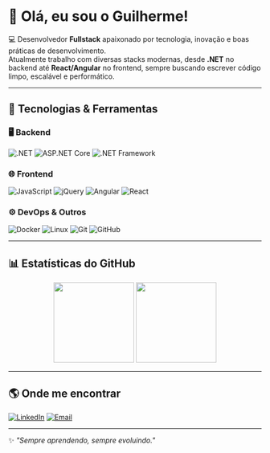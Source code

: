 # 👋 Olá, eu sou o Guilherme!

💻 Desenvolvedor **Fullstack** apaixonado por tecnologia, inovação e boas práticas de desenvolvimento.  
Atualmente trabalho com diversas stacks modernas, desde **.NET** no backend até **React/Angular** no frontend, sempre buscando escrever código limpo, escalável e performático.  

---

## 🚀 Tecnologias & Ferramentas

### 🖥️ Backend
![.NET](https://img.shields.io/badge/.NET-512BD4?style=for-the-badge&logo=dotnet&logoColor=white)
![ASP.NET Core](https://img.shields.io/badge/ASP.NET%20Core-512BD4?style=for-the-badge&logo=dotnet&logoColor=white)
![.NET Framework](https://img.shields.io/badge/.NET%20Framework-5C2D91?style=for-the-badge&logo=dotnet&logoColor=white)

### 🌐 Frontend
![JavaScript](https://img.shields.io/badge/JavaScript-F7DF1E?style=for-the-badge&logo=javascript&logoColor=black)
![jQuery](https://img.shields.io/badge/jQuery-0769AD?style=for-the-badge&logo=jquery&logoColor=white)
![Angular](https://img.shields.io/badge/Angular-DD0031?style=for-the-badge&logo=angular&logoColor=white)
![React](https://img.shields.io/badge/React-61DAFB?style=for-the-badge&logo=react&logoColor=black)

### ⚙️ DevOps & Outros
![Docker](https://img.shields.io/badge/Docker-2496ED?style=for-the-badge&logo=docker&logoColor=white)
![Linux](https://img.shields.io/badge/Linux-FCC624?style=for-the-badge&logo=linux&logoColor=black)
![Git](https://img.shields.io/badge/Git-F05032?style=for-the-badge&logo=git&logoColor=white)
![GitHub](https://img.shields.io/badge/GitHub-181717?style=for-the-badge&logo=github&logoColor=white)

---

## 📊 Estatísticas do GitHub

<p align="center">
  <img height="160em" src="https://github-readme-stats.vercel.app/api?username=lourenxx&show_icons=true&theme=merko" />
  <img height="160em" src="https://github-readme-stats.vercel.app/api/top-langs/?username=lourenxx&layout=compact&theme=merko" />
</p>

---

## 🌎 Onde me encontrar
[![LinkedIn](https://img.shields.io/badge/LinkedIn-0A66C2?style=for-the-badge&logo=linkedin&logoColor=white)](https://www.linkedin.com/in/guilherme-pexirile)
[![Email](https://img.shields.io/badge/Email-D14836?style=for-the-badge&logo=gmail&logoColor=white)](mailto:guilhermepxl7@gmail.com)

---

✨ _"Sempre aprendendo, sempre evoluindo."_  
